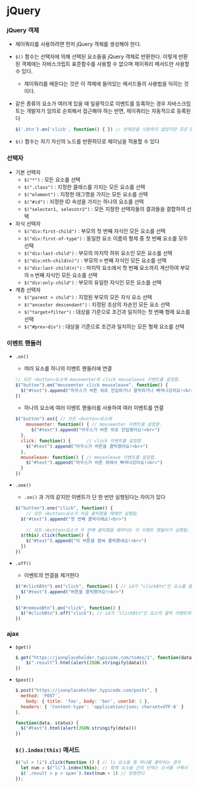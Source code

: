 # jQuery

### jQuery 객체

* 제이쿼리를 사용하려면 먼저 jQuery 객체를 생성해야 한다.
* `$()` 함수는 선택자에 의해 선택된 요소들을 jQuery 객체로 반환한다. 이렇게 반환된 객체에는 자바스크립트 표준함수를 사용할 수 없으며 제이쿼리 메서드만 사용할 수 있다.
  * 제이쿼리를 배운다는 것은 이 객체에 들어있는 메서드들의 사용법을 익히는 것이다.
*   같은 종류의 요소가 여러개 있을 때 일괄적으로 이벤트를 등록하는 경우 자바스크립트는 개발자가 임의로 순회해서 접근해야 하는 반면, 제이쿼리는 자동적으로 등록된다

    ```jsx
    $('.btn').on('click', function() { }) // 반복문을 사용하지 않았지만 모든 btn 태그에 클릭 이벤트가 적용되었다
    ```
* `$()` 함수는 자기 자신의 노드를 반환하므로 체이닝을 적용할 수 있다

### 선택자

* 기본 선택자
  * `$("*")` : 모든 요소를 선택
  * `$(".class")` : 지정한 클래스를 가지는 모든 요소를 선택
  * `$("element")` : 지정한 태그명을 가지는 모든 요소를 선택
  * `$("#id")` : 지정한 ID 속성을 가지는 하나의 요소를 선택
  * `$("selector1, selecotr2")` : 모든 지정한 선택자들의 결과들을 결합하여 선택
* 자식 선택자
  * `$("div:first-child")` : 부모의 첫 번째 자식인 모든 요소를 선택
  * `$("div:first-of-type")` : 동일한 요소 이름의 형제 중 첫 번째 요소를 모두 선택
  * `$("div:last-child")` : 부모의 마지막 하위 요소인 모든 요소를 선택
  * `$("div:nth-child(n)")` : 부모의 n 번째 자식인 모든 요소를 선택
  * `$("div:last-child(n)")` : 마지막 요소에서 첫 번째 요소까지 계산하여 부모의 n 번째 자식인 모든 요소를 선택
  * `$("div:only-child")` : 부모의 유일한 자식인 모든 요소를 선택
* 계층 선택자
  * `$("parent > child")` : 지정된 부모의 모든 자식 요소 선택
  * `$("ancestor descendant")` : 지정된 조상의 자손인 모든 요소 선택
  * `$("target+filter")` : 대상을 기준으로 조건과 일치하는 첫 번째 형제 요소를 선택
  * `$("#prev~div")` : 대상을 기준으로 조건과 일치하는 모든 형제 요소를 선택

### 이벤트 핸들러

*   `.on()`

    * 여러 요소를 하나의 이벤트 핸들러에 연결

    ```jsx
    // 모든 <button>요소에 mouseenter와 click mouseleave 이벤트를 설정함.
    $("button").on("mouseenter click mouseleave", function() {
      $("#text").append("마우스가 버튼 위로 진입하거나 클릭하거나 빠져나갔어요!<br>")
    })
    ```

    * 하나의 요소에 여러 이벤트 핸들러를 사용하여 여러 이벤트를 연결

    ```jsx
    $("button").on({ // 모든 <button>요소에
    	mouseenter: function() { // mouseenter 이벤트를 설정함.
    	  $("#text").append("마우스가 버튼 위로 진입했어요!<br>")
      },
      click: function() {      // click 이벤트를 설정함.
        $("#text").append("마우스가 버튼을 클릭했어요!<br>")
      },
      mouseleave: function() { // mouseleave 이벤트를 설정함.
        $("#text").append("마우스가 버튼 위에서 빠져나갔어요!<br>")
      }
    })
    ```
*   `.one()`

    * `.on()` 과 거의 같지만 이벤트가 단 한 번만 실행된다는 차이가 있다

    ```jsx
    $("button").one("click", function() {
    	// 모든 <button>요소가 처음 클릭됐을 때에만 실행됨.
      $("#text").append("첫 번째 클릭이에요!<br>")
      
    	// 모든 <button>요소가 두 번째 클릭됐을 때부터는 이 이벤트 핸들러가 실행됨.
      $(this).click(function() {
        $("#text").append("이 버튼을 벌써 클릭했네요!<br>")
      })
    })
    ```
*   `.off()`

    * 이벤트의 연결을 제거한다

    ```jsx
    $("#clickBtn").on("click", function() { // id가 "clickBtn"인 요소를 클릭했을 때 실행됨.
      $("#text").append("버튼을 클릭했어요!<br>")
    })

    $("#removeBtn").on("click", function() {
      $("#clickBtn").off("click"); // id가 "clickBtn"인 요소의 클릭 이벤트와의 연결을 제거함.
    })
    ```

### ajax

*   `$get()`

    ```jsx
    $.get("https://jsonplaceholder.typicode.com/todos/1", function(data) {
    	$(".result").html(alert(JSON.stringify(data)))
    })
    ```
*   `$post()`

    ```jsx
    $.post("https://jsonplaceholder.typicode.com/posts", {
      method: 'POST',
    	body: { title: 'foo', body: 'bar', userId: 1 },
      headers: { 'Content-type': 'application/json; charset=UTF-8' }
    },

    function(data, status) {
      $("#text").html(alert(JSON.stringify(data)))
    })
    ```

    ### `$().index(this)` 메서드

    ```jsx
    $("ul > li").click(function () { // li 요소들 중 하나를 클릭하는 경우
      let num = $("li").index(this); // 형제 요소들 간의 인덱스 순서를 구해서
      $('.result > p > span').text(num + 1) // 반환한다
    });
    ```
